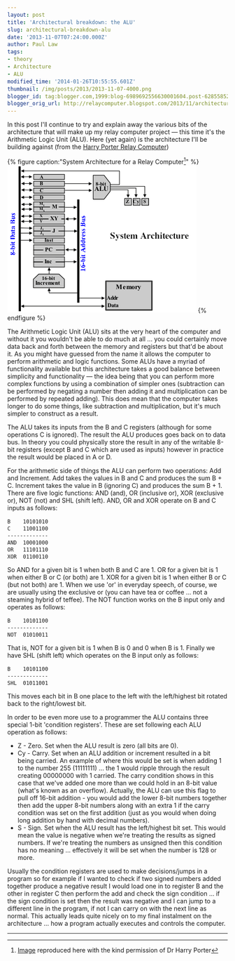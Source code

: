 ```yaml
---
layout: post
title: 'Architectural breakdown: the ALU'
slug: architectural-breakdown-alu
date: '2013-11-07T07:24:00.000Z'
author: Paul Law
tags:
- theory
- Architecture
- ALU
modified_time: '2014-01-26T10:55:55.601Z'
thumbnail: /img/posts/2013/2013-11-07-4000.png
blogger_id: tag:blogger.com,1999:blog-6989692556630001604.post-6285585213738371916
blogger_orig_url: http://relaycomputer.blogspot.com/2013/11/architectural-breakdown-alu.html
---
```


In this post I'll continue to try and explain away the various bits of the 
architecture that will make up my relay computer project — this time it's the 
Arithmetic Logic Unit (ALU). Here (yet again) is the architecture I'll be 
building against (from the 
[Harry Porter Relay Computer](http://web.cecs.pdx.edu/~harry/Relay/index.html))

{% figure caption:"System Architecture for a Relay Computer[^1]" %}
![System Architecture for a Relay Computer](/img/posts/2013/2013-11-07-0000.png)
{% endfigure %}

The Arithmetic Logic Unit (ALU) sits at the 
very heart of the computer and without it you wouldn't be able to do much at 
all ... you could certainly move data back and forth between the memory and 
registers but that'd be about it. As you might have guessed from the name it 
allows the computer to perform arithmetic and logic functions. Some ALUs have 
a myriad of functionality available but this architecture takes a good balance 
between simplicity and functionality — the idea being that you can perform 
more complex functions by using a combination of simpler ones (subtraction can 
be performed by negating a number then adding it and multiplication can be 
performed by repeated adding). This does mean that the computer takes longer 
to do some things, like subtraction and multiplication, but it's much simpler 
to construct as a result.

The ALU takes its inputs from the B and C 
registers (although for some operations C is ignored). The result the ALU 
produces goes back on to data bus. In theory you could physically store the 
result in any of the writable 8-bit registers (except B and C which are used 
as inputs) however in practice the result would be placed in A or D.

For the arithmetic side of things the ALU can perform two operations: Add 
and Increment. Add takes the values in B and C and produces the sum B + C. 
Increment takes the value in B (ignoring C) and produces the sum B + 1. There 
are five logic functions: AND (and), OR (inclusive or), XOR (exclusive or), 
NOT (not) and SHL (shift left). AND, OR and XOR operate on B and C inputs as 
follows:

    B    10101010
    C    11001100
    -------------
    AND  10001000
    OR   11101110
    XOR  01100110

So AND for a given bit is 1 when both B and 
C are 1. OR for a given bit is 1 when either B or C (or both) are 1. XOR for a 
given bit is 1 when either B or C (but not both) are 1. When we use 'or' in 
everyday speech, of course, we are usually using the exclusive or (you can 
have tea or coffee ... not a steaming hybrid of teffee). The NOT function 
works on the B input only and operates as follows:

    B    10101100
    -------------
    NOT  01010011

That is, NOT for a given bit is 1 when B is 
0 and 0 when B is 1. Finally we have SHL (shift left) which operates on the B 
input only as follows:

    B    10101100
    -------------
    SHL  01011001

This moves each bit in B one place to the 
left with the left/highest bit rotated back to the right/lowest bit.

In order to be even more use to a programmer the ALU contains three special 
1-bit 'condition registers'. These are set following each ALU operation as 
follows:

* Z - Zero. Set when the ALU result is zero (all bits are 0).
* Cy - Carry. Set when an ALU addition or increment resulted in a 
bit being carried. An example of where this would be set is when adding 1 to 
the number 255 (11111111) ... the 1 would ripple through the result creating 
00000000 with 1 carried. The carry condition shows in this case that we've 
added one more than we could hold in an 8-bit value (what's known as an 
overflow). Actually, the ALU can use this flag to pull off 16-bit addition - 
you would add the lower 8-bit numbers together then add the upper 8-bit 
numbers along with an extra 1 if the carry condition was set on the first 
addition (just as you would when doing long addition by hand with decimal 
numbers).
* S - Sign. Set when the ALU result has the left/highest bit 
set. This would mean the value is negative when we're treating the results as 
signed numbers. If we're treating the numbers as unsigned then this condition 
has no meaning ... effectively it will be set when the number is 128 or 
more.

Usually the condition registers are used to make 
decisions/jumps in a program so for example if I wanted to check if two signed 
numbers added together produce a negative result I would load one in to 
register B and the other in register C then perform the add and check the sign 
condition ... if the sign condition is set then the result was negative and I 
can jump to a different line in the program, if not I can carry on with the 
next line as normal. This actually leads quite nicely on to my final 
instalment on the architecture ... how a program actually executes and 
controls the computer. 

---

[^1]: [Image](http://web.cecs.pdx.edu/~harry/Relay/RelayPaper.htm#Overall%20System%20Architecture) reproduced here with the kind permission of Dr Harry Porter
